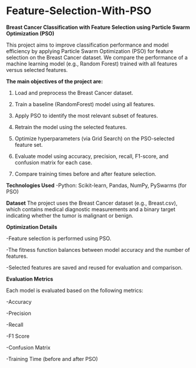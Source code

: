 # Feature-Selection-With-PSO

**Breast Cancer Classification with Feature Selection using Particle Swarm Optimization (PSO)** 

This project aims to improve classification performance and model efficiency by applying Particle Swarm Optimization (PSO) for feature selection on the Breast Cancer dataset. We compare the performance of a machine learning model (e.g., Random Forest) trained with all features versus selected features.

**The main objectives of the project are:**

1. Load and preprocess the Breast Cancer dataset.

2. Train a baseline (RandomForest) model using all features.

3. Apply PSO to identify the most relevant subset of features.

4. Retrain the model using the selected features.

5. Optimize hyperparameters (via Grid Search) on the PSO-selected feature set.

6. Evaluate model using accuracy, precision, recall, F1-score, and confusion matrix for each case.

7. Compare training times before and after feature selection.

**Technologies Used**
-Python: Scikit-learn, Pandas, NumPy, PySwarms (for PSO)

**Dataset**
The project uses the Breast Cancer dataset (e.g., Breast.csv), which contains medical diagnostic measurements and a binary target indicating whether the tumor is malignant or benign.

**Optimization Details**

-Feature selection is performed using  PSO.

-The fitness function balances between model accuracy and the number of features.

-Selected features are saved and reused for evaluation and comparison.

**Evaluation Metrics**

Each model is evaluated based on the following metrics:

-Accuracy

-Precision

-Recall

-F1 Score

-Confusion Matrix

-Training Time (before and after PSO)
